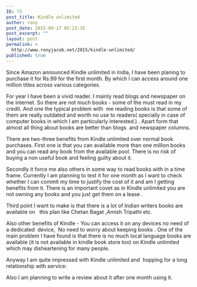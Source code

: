 ```yaml
---
ID: 73
post_title: Kindle unlimited
author: rony
post_date: 2015-09-17 05:23:35
post_excerpt: ""
layout: post
permalink: >
  http://www.ronyjacob.net/2015/kindle-unlimited/
published: true
---
```

Since Amazon announced Kindle unlimited in India, I have been planing to purchase it for Rs:99 for the first month. By which I can access around one million titles across various categories.

For year I have been a vivid reader. I mainly read blogs and newspaper on the internet. So there are not much books - some of the must read in my credit. And one the typical problem with  me reading books is that some of them are really outdated and worth no use to readers( specially in case of computer books in which I am particularly interested.) . Apart form that almost all thing about books are better than blogs  and newspaper columns.

There are two-three benefits from Kindle unlimited over normal book purchases. First one is that you can available more than one million books and you can read any book from the available pool. There is no risk of buying a non useful book and feeling guilty about it.

Secondly it force me also others in some way to read books with in a time frame. Currently I am planning to test it for one month as I want to check whether I can commit my time to justify the cost of it and am I getting benefits from it. There is an important covet as in Kindle unlimited you are not owning any books and you just get them on a lease .

Third point I want to make is that there is a lot of Indian writers books are available on   this plan like Chetan Bagat ,Amish Tripathi etc.

Also other benefits of Kindle - You can access it on any devices no need of a dedicated  device,  No need to worry about keeping books . One of the main problem I have found is that there is no much local language books are available (it is not available in kindle book store too) on Kindle unlimited which may disheartening for many people.

Anyway I am quite impressed with Kindle unlimited and  hopping for a long relationship with service:

Also I am planning to write a review about it after one month using it.
